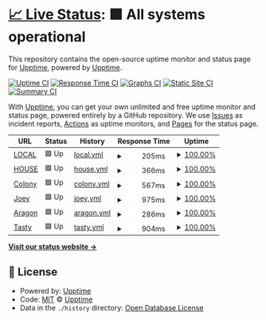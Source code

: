 # [📈 Live Status](https://demo.upptime.js.org): <!--live status--> **🟩 All systems operational**

This repository contains the open-source uptime monitor and status page for [Upptime](https://upptime.js.org), powered by [Upptime](https://github.com/upptime/upptime).

[![Uptime CI](https://github.com/upptime/upptime/workflows/Uptime%20CI/badge.svg)](https://github.com/upptime/upptime/actions?query=workflow%3A%22Uptime+CI%22)
[![Response Time CI](https://github.com/upptime/upptime/workflows/Response%20Time%20CI/badge.svg)](https://github.com/upptime/upptime/actions?query=workflow%3A%22Response+Time+CI%22)
[![Graphs CI](https://github.com/upptime/upptime/workflows/Graphs%20CI/badge.svg)](https://github.com/upptime/upptime/actions?query=workflow%3A%22Graphs+CI%22)
[![Static Site CI](https://github.com/upptime/upptime/workflows/Static%20Site%20CI/badge.svg)](https://github.com/upptime/upptime/actions?query=workflow%3A%22Static+Site+CI%22)
[![Summary CI](https://github.com/upptime/upptime/workflows/Summary%20CI/badge.svg)](https://github.com/upptime/upptime/actions?query=workflow%3A%22Summary+CI%22)

With [Upptime](https://upptime.js.org), you can get your own unlimited and free uptime monitor and status page, powered entirely by a GitHub repository. We use [Issues](https://github.com/upptime/upptime/issues) as incident reports, [Actions](https://github.com/upptime/upptime/actions) as uptime monitors, and [Pages](https://demo.upptime.js.org) for the status page.

<!--start: status pages-->
<!-- This summary is generated by Upptime (https://github.com/upptime/upptime) -->
<!-- Do not edit this manually, your changes will be overwritten -->
<!-- prettier-ignore -->
| URL | Status | History | Response Time | Uptime |
| --- | ------ | ------- | ------------- | ------ |
| <img alt="" src="https://icons.duckduckgo.com/ip3/localpubliceatery.com.ico" height="13"> [LOCAL](https://localpubliceatery.com/) | 🟩 Up | [local.yml](https://github.com/eric-colony/stats/commits/HEAD/history/local.yml) | <details><summary><img alt="Response time graph" src="./graphs/local/response-time-week.png" height="20"> 205ms</summary><br><a href="https://upptime.github.io/upptime/history/local"><img alt="Response time 283" src="https://img.shields.io/endpoint?url=https%3A%2F%2Fraw.githubusercontent.com%2Feric-colony%2Fstats%2FHEAD%2Fapi%2Flocal%2Fresponse-time.json"></a><br><a href="https://upptime.github.io/upptime/history/local"><img alt="24-hour response time 225" src="https://img.shields.io/endpoint?url=https%3A%2F%2Fraw.githubusercontent.com%2Feric-colony%2Fstats%2FHEAD%2Fapi%2Flocal%2Fresponse-time-day.json"></a><br><a href="https://upptime.github.io/upptime/history/local"><img alt="7-day response time 205" src="https://img.shields.io/endpoint?url=https%3A%2F%2Fraw.githubusercontent.com%2Feric-colony%2Fstats%2FHEAD%2Fapi%2Flocal%2Fresponse-time-week.json"></a><br><a href="https://upptime.github.io/upptime/history/local"><img alt="30-day response time 220" src="https://img.shields.io/endpoint?url=https%3A%2F%2Fraw.githubusercontent.com%2Feric-colony%2Fstats%2FHEAD%2Fapi%2Flocal%2Fresponse-time-month.json"></a><br><a href="https://upptime.github.io/upptime/history/local"><img alt="1-year response time 283" src="https://img.shields.io/endpoint?url=https%3A%2F%2Fraw.githubusercontent.com%2Feric-colony%2Fstats%2FHEAD%2Fapi%2Flocal%2Fresponse-time-year.json"></a></details> | <details><summary><a href="https://upptime.github.io/upptime/history/local">100.00%</a></summary><a href="https://upptime.github.io/upptime/history/local"><img alt="All-time uptime 100.00%" src="https://img.shields.io/endpoint?url=https%3A%2F%2Fraw.githubusercontent.com%2Feric-colony%2Fstats%2FHEAD%2Fapi%2Flocal%2Fuptime.json"></a><br><a href="https://upptime.github.io/upptime/history/local"><img alt="24-hour uptime 100.00%" src="https://img.shields.io/endpoint?url=https%3A%2F%2Fraw.githubusercontent.com%2Feric-colony%2Fstats%2FHEAD%2Fapi%2Flocal%2Fuptime-day.json"></a><br><a href="https://upptime.github.io/upptime/history/local"><img alt="7-day uptime 100.00%" src="https://img.shields.io/endpoint?url=https%3A%2F%2Fraw.githubusercontent.com%2Feric-colony%2Fstats%2FHEAD%2Fapi%2Flocal%2Fuptime-week.json"></a><br><a href="https://upptime.github.io/upptime/history/local"><img alt="30-day uptime 100.00%" src="https://img.shields.io/endpoint?url=https%3A%2F%2Fraw.githubusercontent.com%2Feric-colony%2Fstats%2FHEAD%2Fapi%2Flocal%2Fuptime-month.json"></a><br><a href="https://upptime.github.io/upptime/history/local"><img alt="1-year uptime 100.00%" src="https://img.shields.io/endpoint?url=https%3A%2F%2Fraw.githubusercontent.com%2Feric-colony%2Fstats%2FHEAD%2Fapi%2Flocal%2Fuptime-year.json"></a></details>
| <img alt="" src="https://icons.duckduckgo.com/ip3/houseconcepts.com.ico" height="13"> [HOUSE](https://houseconcepts.com/) | 🟩 Up | [house.yml](https://github.com/eric-colony/stats/commits/HEAD/history/house.yml) | <details><summary><img alt="Response time graph" src="./graphs/house/response-time-week.png" height="20"> 366ms</summary><br><a href="https://upptime.github.io/upptime/history/house"><img alt="Response time 627" src="https://img.shields.io/endpoint?url=https%3A%2F%2Fraw.githubusercontent.com%2Feric-colony%2Fstats%2FHEAD%2Fapi%2Fhouse%2Fresponse-time.json"></a><br><a href="https://upptime.github.io/upptime/history/house"><img alt="24-hour response time 414" src="https://img.shields.io/endpoint?url=https%3A%2F%2Fraw.githubusercontent.com%2Feric-colony%2Fstats%2FHEAD%2Fapi%2Fhouse%2Fresponse-time-day.json"></a><br><a href="https://upptime.github.io/upptime/history/house"><img alt="7-day response time 366" src="https://img.shields.io/endpoint?url=https%3A%2F%2Fraw.githubusercontent.com%2Feric-colony%2Fstats%2FHEAD%2Fapi%2Fhouse%2Fresponse-time-week.json"></a><br><a href="https://upptime.github.io/upptime/history/house"><img alt="30-day response time 411" src="https://img.shields.io/endpoint?url=https%3A%2F%2Fraw.githubusercontent.com%2Feric-colony%2Fstats%2FHEAD%2Fapi%2Fhouse%2Fresponse-time-month.json"></a><br><a href="https://upptime.github.io/upptime/history/house"><img alt="1-year response time 627" src="https://img.shields.io/endpoint?url=https%3A%2F%2Fraw.githubusercontent.com%2Feric-colony%2Fstats%2FHEAD%2Fapi%2Fhouse%2Fresponse-time-year.json"></a></details> | <details><summary><a href="https://upptime.github.io/upptime/history/house">100.00%</a></summary><a href="https://upptime.github.io/upptime/history/house"><img alt="All-time uptime 98.48%" src="https://img.shields.io/endpoint?url=https%3A%2F%2Fraw.githubusercontent.com%2Feric-colony%2Fstats%2FHEAD%2Fapi%2Fhouse%2Fuptime.json"></a><br><a href="https://upptime.github.io/upptime/history/house"><img alt="24-hour uptime 100.00%" src="https://img.shields.io/endpoint?url=https%3A%2F%2Fraw.githubusercontent.com%2Feric-colony%2Fstats%2FHEAD%2Fapi%2Fhouse%2Fuptime-day.json"></a><br><a href="https://upptime.github.io/upptime/history/house"><img alt="7-day uptime 100.00%" src="https://img.shields.io/endpoint?url=https%3A%2F%2Fraw.githubusercontent.com%2Feric-colony%2Fstats%2FHEAD%2Fapi%2Fhouse%2Fuptime-week.json"></a><br><a href="https://upptime.github.io/upptime/history/house"><img alt="30-day uptime 100.00%" src="https://img.shields.io/endpoint?url=https%3A%2F%2Fraw.githubusercontent.com%2Feric-colony%2Fstats%2FHEAD%2Fapi%2Fhouse%2Fuptime-month.json"></a><br><a href="https://upptime.github.io/upptime/history/house"><img alt="1-year uptime 98.48%" src="https://img.shields.io/endpoint?url=https%3A%2F%2Fraw.githubusercontent.com%2Feric-colony%2Fstats%2FHEAD%2Fapi%2Fhouse%2Fuptime-year.json"></a></details>
| <img alt="" src="https://icons.duckduckgo.com/ip3/colonydigital.ca.ico" height="13"> [Colony](https://colonydigital.ca/) | 🟩 Up | [colony.yml](https://github.com/eric-colony/stats/commits/HEAD/history/colony.yml) | <details><summary><img alt="Response time graph" src="./graphs/colony/response-time-week.png" height="20"> 567ms</summary><br><a href="https://upptime.github.io/upptime/history/colony"><img alt="Response time 484" src="https://img.shields.io/endpoint?url=https%3A%2F%2Fraw.githubusercontent.com%2Feric-colony%2Fstats%2FHEAD%2Fapi%2Fcolony%2Fresponse-time.json"></a><br><a href="https://upptime.github.io/upptime/history/colony"><img alt="24-hour response time 732" src="https://img.shields.io/endpoint?url=https%3A%2F%2Fraw.githubusercontent.com%2Feric-colony%2Fstats%2FHEAD%2Fapi%2Fcolony%2Fresponse-time-day.json"></a><br><a href="https://upptime.github.io/upptime/history/colony"><img alt="7-day response time 567" src="https://img.shields.io/endpoint?url=https%3A%2F%2Fraw.githubusercontent.com%2Feric-colony%2Fstats%2FHEAD%2Fapi%2Fcolony%2Fresponse-time-week.json"></a><br><a href="https://upptime.github.io/upptime/history/colony"><img alt="30-day response time 532" src="https://img.shields.io/endpoint?url=https%3A%2F%2Fraw.githubusercontent.com%2Feric-colony%2Fstats%2FHEAD%2Fapi%2Fcolony%2Fresponse-time-month.json"></a><br><a href="https://upptime.github.io/upptime/history/colony"><img alt="1-year response time 484" src="https://img.shields.io/endpoint?url=https%3A%2F%2Fraw.githubusercontent.com%2Feric-colony%2Fstats%2FHEAD%2Fapi%2Fcolony%2Fresponse-time-year.json"></a></details> | <details><summary><a href="https://upptime.github.io/upptime/history/colony">100.00%</a></summary><a href="https://upptime.github.io/upptime/history/colony"><img alt="All-time uptime 100.00%" src="https://img.shields.io/endpoint?url=https%3A%2F%2Fraw.githubusercontent.com%2Feric-colony%2Fstats%2FHEAD%2Fapi%2Fcolony%2Fuptime.json"></a><br><a href="https://upptime.github.io/upptime/history/colony"><img alt="24-hour uptime 100.00%" src="https://img.shields.io/endpoint?url=https%3A%2F%2Fraw.githubusercontent.com%2Feric-colony%2Fstats%2FHEAD%2Fapi%2Fcolony%2Fuptime-day.json"></a><br><a href="https://upptime.github.io/upptime/history/colony"><img alt="7-day uptime 100.00%" src="https://img.shields.io/endpoint?url=https%3A%2F%2Fraw.githubusercontent.com%2Feric-colony%2Fstats%2FHEAD%2Fapi%2Fcolony%2Fuptime-week.json"></a><br><a href="https://upptime.github.io/upptime/history/colony"><img alt="30-day uptime 100.00%" src="https://img.shields.io/endpoint?url=https%3A%2F%2Fraw.githubusercontent.com%2Feric-colony%2Fstats%2FHEAD%2Fapi%2Fcolony%2Fuptime-month.json"></a><br><a href="https://upptime.github.io/upptime/history/colony"><img alt="1-year uptime 100.00%" src="https://img.shields.io/endpoint?url=https%3A%2F%2Fraw.githubusercontent.com%2Feric-colony%2Fstats%2FHEAD%2Fapi%2Fcolony%2Fuptime-year.json"></a></details>
| <img alt="" src="https://icons.duckduckgo.com/ip3/joeyrestaurants.com.ico" height="13"> [Joey](https://joeyrestaurants.com/) | 🟩 Up | [joey.yml](https://github.com/eric-colony/stats/commits/HEAD/history/joey.yml) | <details><summary><img alt="Response time graph" src="./graphs/joey/response-time-week.png" height="20"> 975ms</summary><br><a href="https://upptime.github.io/upptime/history/joey"><img alt="Response time 1312" src="https://img.shields.io/endpoint?url=https%3A%2F%2Fraw.githubusercontent.com%2Feric-colony%2Fstats%2FHEAD%2Fapi%2Fjoey%2Fresponse-time.json"></a><br><a href="https://upptime.github.io/upptime/history/joey"><img alt="24-hour response time 954" src="https://img.shields.io/endpoint?url=https%3A%2F%2Fraw.githubusercontent.com%2Feric-colony%2Fstats%2FHEAD%2Fapi%2Fjoey%2Fresponse-time-day.json"></a><br><a href="https://upptime.github.io/upptime/history/joey"><img alt="7-day response time 975" src="https://img.shields.io/endpoint?url=https%3A%2F%2Fraw.githubusercontent.com%2Feric-colony%2Fstats%2FHEAD%2Fapi%2Fjoey%2Fresponse-time-week.json"></a><br><a href="https://upptime.github.io/upptime/history/joey"><img alt="30-day response time 1005" src="https://img.shields.io/endpoint?url=https%3A%2F%2Fraw.githubusercontent.com%2Feric-colony%2Fstats%2FHEAD%2Fapi%2Fjoey%2Fresponse-time-month.json"></a><br><a href="https://upptime.github.io/upptime/history/joey"><img alt="1-year response time 1312" src="https://img.shields.io/endpoint?url=https%3A%2F%2Fraw.githubusercontent.com%2Feric-colony%2Fstats%2FHEAD%2Fapi%2Fjoey%2Fresponse-time-year.json"></a></details> | <details><summary><a href="https://upptime.github.io/upptime/history/joey">100.00%</a></summary><a href="https://upptime.github.io/upptime/history/joey"><img alt="All-time uptime 99.98%" src="https://img.shields.io/endpoint?url=https%3A%2F%2Fraw.githubusercontent.com%2Feric-colony%2Fstats%2FHEAD%2Fapi%2Fjoey%2Fuptime.json"></a><br><a href="https://upptime.github.io/upptime/history/joey"><img alt="24-hour uptime 100.00%" src="https://img.shields.io/endpoint?url=https%3A%2F%2Fraw.githubusercontent.com%2Feric-colony%2Fstats%2FHEAD%2Fapi%2Fjoey%2Fuptime-day.json"></a><br><a href="https://upptime.github.io/upptime/history/joey"><img alt="7-day uptime 100.00%" src="https://img.shields.io/endpoint?url=https%3A%2F%2Fraw.githubusercontent.com%2Feric-colony%2Fstats%2FHEAD%2Fapi%2Fjoey%2Fuptime-week.json"></a><br><a href="https://upptime.github.io/upptime/history/joey"><img alt="30-day uptime 100.00%" src="https://img.shields.io/endpoint?url=https%3A%2F%2Fraw.githubusercontent.com%2Feric-colony%2Fstats%2FHEAD%2Fapi%2Fjoey%2Fuptime-month.json"></a><br><a href="https://upptime.github.io/upptime/history/joey"><img alt="1-year uptime 99.98%" src="https://img.shields.io/endpoint?url=https%3A%2F%2Fraw.githubusercontent.com%2Feric-colony%2Fstats%2FHEAD%2Fapi%2Fjoey%2Fuptime-year.json"></a></details>
| <img alt="" src="https://icons.duckduckgo.com/ip3/aragon.ca.ico" height="13"> [Aragon](https://aragon.ca/) | 🟩 Up | [aragon.yml](https://github.com/eric-colony/stats/commits/HEAD/history/aragon.yml) | <details><summary><img alt="Response time graph" src="./graphs/aragon/response-time-week.png" height="20"> 286ms</summary><br><a href="https://upptime.github.io/upptime/history/aragon"><img alt="Response time 515" src="https://img.shields.io/endpoint?url=https%3A%2F%2Fraw.githubusercontent.com%2Feric-colony%2Fstats%2FHEAD%2Fapi%2Faragon%2Fresponse-time.json"></a><br><a href="https://upptime.github.io/upptime/history/aragon"><img alt="24-hour response time 307" src="https://img.shields.io/endpoint?url=https%3A%2F%2Fraw.githubusercontent.com%2Feric-colony%2Fstats%2FHEAD%2Fapi%2Faragon%2Fresponse-time-day.json"></a><br><a href="https://upptime.github.io/upptime/history/aragon"><img alt="7-day response time 286" src="https://img.shields.io/endpoint?url=https%3A%2F%2Fraw.githubusercontent.com%2Feric-colony%2Fstats%2FHEAD%2Fapi%2Faragon%2Fresponse-time-week.json"></a><br><a href="https://upptime.github.io/upptime/history/aragon"><img alt="30-day response time 340" src="https://img.shields.io/endpoint?url=https%3A%2F%2Fraw.githubusercontent.com%2Feric-colony%2Fstats%2FHEAD%2Fapi%2Faragon%2Fresponse-time-month.json"></a><br><a href="https://upptime.github.io/upptime/history/aragon"><img alt="1-year response time 515" src="https://img.shields.io/endpoint?url=https%3A%2F%2Fraw.githubusercontent.com%2Feric-colony%2Fstats%2FHEAD%2Fapi%2Faragon%2Fresponse-time-year.json"></a></details> | <details><summary><a href="https://upptime.github.io/upptime/history/aragon">100.00%</a></summary><a href="https://upptime.github.io/upptime/history/aragon"><img alt="All-time uptime 99.96%" src="https://img.shields.io/endpoint?url=https%3A%2F%2Fraw.githubusercontent.com%2Feric-colony%2Fstats%2FHEAD%2Fapi%2Faragon%2Fuptime.json"></a><br><a href="https://upptime.github.io/upptime/history/aragon"><img alt="24-hour uptime 100.00%" src="https://img.shields.io/endpoint?url=https%3A%2F%2Fraw.githubusercontent.com%2Feric-colony%2Fstats%2FHEAD%2Fapi%2Faragon%2Fuptime-day.json"></a><br><a href="https://upptime.github.io/upptime/history/aragon"><img alt="7-day uptime 100.00%" src="https://img.shields.io/endpoint?url=https%3A%2F%2Fraw.githubusercontent.com%2Feric-colony%2Fstats%2FHEAD%2Fapi%2Faragon%2Fuptime-week.json"></a><br><a href="https://upptime.github.io/upptime/history/aragon"><img alt="30-day uptime 100.00%" src="https://img.shields.io/endpoint?url=https%3A%2F%2Fraw.githubusercontent.com%2Feric-colony%2Fstats%2FHEAD%2Fapi%2Faragon%2Fuptime-month.json"></a><br><a href="https://upptime.github.io/upptime/history/aragon"><img alt="1-year uptime 99.96%" src="https://img.shields.io/endpoint?url=https%3A%2F%2Fraw.githubusercontent.com%2Feric-colony%2Fstats%2FHEAD%2Fapi%2Faragon%2Fuptime-year.json"></a></details>
| <img alt="" src="https://icons.duckduckgo.com/ip3/tastybistro.ca.ico" height="13"> [Tasty](https://tastybistro.ca/) | 🟩 Up | [tasty.yml](https://github.com/eric-colony/stats/commits/HEAD/history/tasty.yml) | <details><summary><img alt="Response time graph" src="./graphs/tasty/response-time-week.png" height="20"> 904ms</summary><br><a href="https://upptime.github.io/upptime/history/tasty"><img alt="Response time 971" src="https://img.shields.io/endpoint?url=https%3A%2F%2Fraw.githubusercontent.com%2Feric-colony%2Fstats%2FHEAD%2Fapi%2Ftasty%2Fresponse-time.json"></a><br><a href="https://upptime.github.io/upptime/history/tasty"><img alt="24-hour response time 954" src="https://img.shields.io/endpoint?url=https%3A%2F%2Fraw.githubusercontent.com%2Feric-colony%2Fstats%2FHEAD%2Fapi%2Ftasty%2Fresponse-time-day.json"></a><br><a href="https://upptime.github.io/upptime/history/tasty"><img alt="7-day response time 904" src="https://img.shields.io/endpoint?url=https%3A%2F%2Fraw.githubusercontent.com%2Feric-colony%2Fstats%2FHEAD%2Fapi%2Ftasty%2Fresponse-time-week.json"></a><br><a href="https://upptime.github.io/upptime/history/tasty"><img alt="30-day response time 1001" src="https://img.shields.io/endpoint?url=https%3A%2F%2Fraw.githubusercontent.com%2Feric-colony%2Fstats%2FHEAD%2Fapi%2Ftasty%2Fresponse-time-month.json"></a><br><a href="https://upptime.github.io/upptime/history/tasty"><img alt="1-year response time 971" src="https://img.shields.io/endpoint?url=https%3A%2F%2Fraw.githubusercontent.com%2Feric-colony%2Fstats%2FHEAD%2Fapi%2Ftasty%2Fresponse-time-year.json"></a></details> | <details><summary><a href="https://upptime.github.io/upptime/history/tasty">100.00%</a></summary><a href="https://upptime.github.io/upptime/history/tasty"><img alt="All-time uptime 99.51%" src="https://img.shields.io/endpoint?url=https%3A%2F%2Fraw.githubusercontent.com%2Feric-colony%2Fstats%2FHEAD%2Fapi%2Ftasty%2Fuptime.json"></a><br><a href="https://upptime.github.io/upptime/history/tasty"><img alt="24-hour uptime 100.00%" src="https://img.shields.io/endpoint?url=https%3A%2F%2Fraw.githubusercontent.com%2Feric-colony%2Fstats%2FHEAD%2Fapi%2Ftasty%2Fuptime-day.json"></a><br><a href="https://upptime.github.io/upptime/history/tasty"><img alt="7-day uptime 100.00%" src="https://img.shields.io/endpoint?url=https%3A%2F%2Fraw.githubusercontent.com%2Feric-colony%2Fstats%2FHEAD%2Fapi%2Ftasty%2Fuptime-week.json"></a><br><a href="https://upptime.github.io/upptime/history/tasty"><img alt="30-day uptime 98.65%" src="https://img.shields.io/endpoint?url=https%3A%2F%2Fraw.githubusercontent.com%2Feric-colony%2Fstats%2FHEAD%2Fapi%2Ftasty%2Fuptime-month.json"></a><br><a href="https://upptime.github.io/upptime/history/tasty"><img alt="1-year uptime 99.51%" src="https://img.shields.io/endpoint?url=https%3A%2F%2Fraw.githubusercontent.com%2Feric-colony%2Fstats%2FHEAD%2Fapi%2Ftasty%2Fuptime-year.json"></a></details>

<!--end: status pages-->

[**Visit our status website →**](https://demo.upptime.js.org)

## 📄 License

- Powered by: [Upptime](https://github.com/upptime/upptime)
- Code: [MIT](./LICENSE) © [Upptime](https://upptime.js.org)
- Data in the `./history` directory: [Open Database License](https://opendatacommons.org/licenses/odbl/1-0/)
